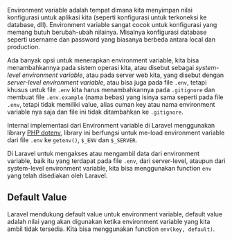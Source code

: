 Environment variable adalah tempat dimana kita menyimpan nilai konfigurasi untuk aplikasi kita (seperti konfigurasi untuk terkoneksi ke database, dll). Environment variable sangat cocok untuk konfigurasi yang memang butuh berubah-ubah nilainya. Misalnya konfigurasi database seperti username dan password yang biasanya berbeda antara local dan production.

Ada banyak opsi untuk menerapkan environment variable, kita bisa menambahkannya pada sistem operasi kita, atau disebut sebagai *system-level environment variable*, atau pada server web kita, yang disebut dengan *server-level environment variable*, atau bisa juga pada file `.env`, tetapi khusus untuk file `.env` kita harus menambahkannya pada `.gitignore` dan membuat file `.env.example` (nama bebas) yang isinya sama seperti pada file `.env`, tetapi tidak memiliki value, alias cuman key atau nama environment variable nya saja dan file ini tidak ditambahkan ke `.gitignore`.

Internal implementasi dari Environment variable di Laravel menggunakan library [PHP dotenv](https://github.com/vlucas/phpdotenv), library ini berfungsi untuk me-load environment variable dari file `.env` ke `getenv()`, `$_ENV` dan `$_SERVER`.

Di Laravel untuk mengakses atau mengambil data dari environment variable, baik itu yang terdapat pada file `.env`, dari server-level, ataupun dari system-level environment variable, kita bisa menggunakan function `env` yang telah disediakan oleh Laravel.

## Default Value

Laravel mendukung default value untuk environment variable, default value adalah nilai yang akan digunakan ketika environment variable yang kita ambil tidak tersedia. Kita bisa menggunakan function `env(key, default)`.